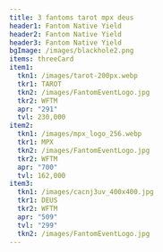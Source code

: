 ```yaml
---
title: 3 fantoms tarot mpx deus
header1: Fantom Native Yield
header2: Fantom Native Yield
header3: Fantom Native Yield
bgImage: /images/blackhole2.png
items: threeCard
item1:
  tkn1: /images/tarot-200px.webp
  tkr1: TAROT
  tkn2: /images/FantomEventLogo.jpg
  tkr2: WFTM
  apr: "291"
  tvl: 230,000
item2:
  tkn1: /images/mpx_logo_256.webp
  tkr1: MPX
  tkn2: /images/FantomEventLogo.jpg
  tkr2: WFTM
  apr: "700"
  tvl: 162,000
item3:
  tkn1: /images/cacnj3uv_400x400.jpg
  tkr1: DEUS
  tkr2: WFTM
  apr: "509"
  tvl: "299"
  tkn2: /images/FantomEventLogo.jpg
---
```

